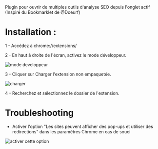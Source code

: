 Plugin pour ouvrir de multiples outils d'analyse SEO depuis l'onglet actif
(Inspiré du Bookmarklet de @Doeurf)


# Installation :

1 - Accédez à chrome://extensions/

2 - En haut à droite de l'écran, activez le mode développeur.

![mode developpeur](https://www.studioclick.fr/img/mode-developpeur.png)

3 - Cliquer sur Charger l'extension non empaquetée.

![charger](https://www.studioclick.fr/img/charger-extension.png)

4 - Recherchez et sélectionnez le dossier de l'extension.

# Troubleshooting

- Activer l'option "Les sites peuvent afficher des pop-ups et utiliser des redirections" dans les paramètres Chrome en cas de souci

![activer cette option](https://www.studioclick.fr/img/activer-pop-up.png)
